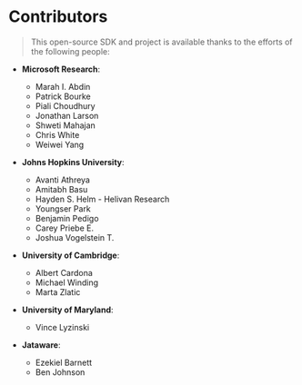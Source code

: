 # Contributors

>This open-source SDK and project is available thanks to the efforts of the following people:

- **Microsoft Research**:
  - Marah I. Abdin
  - Patrick Bourke
  - Piali Choudhury
  - Jonathan Larson
  - Shweti Mahajan
  - Chris White
  - Weiwei Yang

- **Johns Hopkins University**:
  - Avanti Athreya
  - Amitabh Basu
  - Hayden S. Helm - Helivan Research
  - Youngser Park
  - Benjamin Pedigo
  - Carey Priebe E.
  - Joshua Vogelstein T.

- **University of Cambridge**:
  - Albert Cardona
  - Michael Winding
  - Marta Zlatic

- **University of Maryland**:
  - Vince Lyzinski

- **Jataware**:
  - Ezekiel Barnett
  - Ben Johnson
